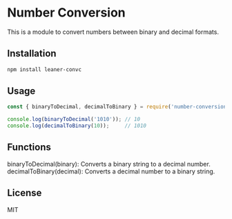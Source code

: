 # Number Conversion

This is a module to convert numbers between binary and decimal formats.

## Installation

```sh
npm install leaner-convc
```
## Usage

``` js
const { binaryToDecimal, decimalToBinary } = require('number-conversion');

console.log(binaryToDecimal('1010')); // 10
console.log(decimalToBinary(10));     // 1010
```

## Functions

binaryToDecimal(binary): Converts a binary string to a decimal number.
decimalToBinary(decimal): Converts a decimal number to a binary string.


## License
MIT